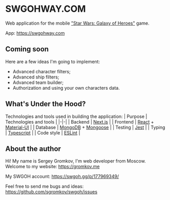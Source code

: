 # SWGOHWAY.COM

Web application for the mobile ["Star Wars: Galaxy of Heroes"](https://www.ea.com/games/starwars/galaxy-of-heroes) game.

App: https://swgohway.com

## Coming soon

Here are a few ideas I'm going to implement:

- Advanced character filters;
- Advanced ship filters;
- Advanced team builder;
- Authorization and using your own characters data.

## What's Under the Hood?

Technologies and tools used in building the application:
| Purpose | Technologies and tools |
|-|-|
| Backend    | [Next.js](https://nextjs.org/) |
| Frontend   | [React](https://reactjs.org/) + [Material-UI](https://material-ui.com) |
| Database   | [MongoDB](https://www.mongodb.com) + [Mongoose](https://mongoosejs.com/) |
| Testing    | [Jest](https://jestjs.io/ru/) |
| Typing     | [Typescript](https://www.typescriptlang.org/) |
| Code style | [ESLint](https://eslint.org/) |

## About the author

Hi! My name is Sergey Gromkov, I'm web developer from Moscow. Welcome to my website: https://gromkov.me

My SWGOH account: https://swgoh.gg/p/177969349/

Feel free to send me bugs and ideas: https://github.com/sgromkov/swgoh/issues
